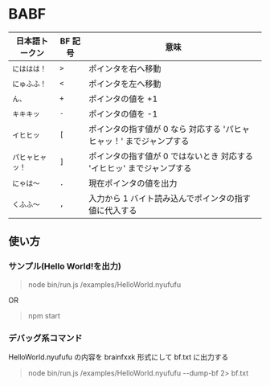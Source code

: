 # BABF

| 日本語トークン   | BF 記号 | 意味                                                                   |
| ---------------- | ------- | ---------------------------------------------------------------------- |
| `にははは！`     | `>`     | ポインタを右へ移動                                                     |
| `にゅふふ！`     | `<`     | ポインタを左へ移動                                                     |
| `ん、`           | `+`     | ポインタの値を +1                                                      |
| `キキキッ`       | `-`     | ポインタの値を -1                                                      |
| `イヒヒッ`       | `[`     | ポインタの指す値が 0 なら 対応する 'パヒャヒャッ！' までジャンプする   |
| `パヒャヒャッ！` | `]`     | ポインタの指す値が 0 ではないとき 対応する 'イヒヒッ' までジャンプする |
| `にゃは～`       | `.`     | 現在ポインタの値を出力                                                 |
| `くふふ～`       | `,`     | 入力から 1 バイト読み込んでポインタの指す値に代入する                  |

## 使い方

### サンプル(Hello World!を出力)

> node bin/run.js /examples/HelloWorld.nyufufu

OR

> npm start

### デバッグ系コマンド

HelloWorld.nyufufu の内容を brainfxxk 形式にして bf.txt に出力する

> node bin/run.js /examples/HelloWorld.nyufufu --dump-bf 2> bf.txt
